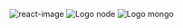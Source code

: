 ![react-image](https://miro.medium.com/max/4080/1*pqWCHRZ5pzADJ7DTFPwWqA.png)
![Logo node](https://miro.medium.com/max/930/0*MNVJq_8e0SJoqZb5.jpg)
![Logo mongo](https://www.bleepstatic.com/images/news/u/986406/Logos/MongoDB-Logo.jpg)
